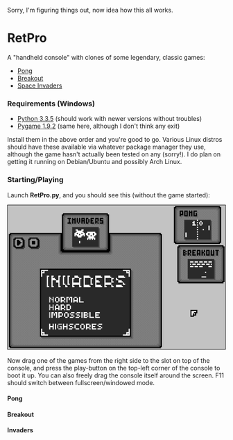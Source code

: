 Sorry, I'm figuring things out, now idea how this all works.


# RetPro

A "handheld console" with clones of some legendary, classic games:

- [Pong](#Pong)
- [Breakout](#Breakout)
- [Space Invaders](#Invaders)


### Requirements (Windows)

- [Python 3.3.5](https://www.python.org/downloads/release/python-335) (should work with newer versions without troubles)
- [Pygame 1.9.2](https://bitbucket.org/pygame/pygame/downloads) (same here, although I don't think any exit)

Install them in the above order and you're good to go. Various Linux distros should have these available via whatever package manager they use, although the game hasn't actually been tested on any (sorry!). I do plan on getting it running on Debian/Ubuntu and possibly Arch Linux.


### Starting/Playing

Launch **RetPro.py**, and you should see this (without the game started):

![TITLE](/main.png)

Now drag one of the games from the right side to the slot on top of the console, and press the play-button on the top-left corner of the console to boot it up. You can also freely drag the console itself around the screen. F11 should switch between fullscreen/windowed mode.


#### Pong

#### Breakout

#### Invaders

